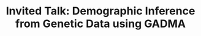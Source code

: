 ---
layout: paper
title: "Invited Talk: Demographic Inference from Genetic Data using GADMA"
conference: "Population Genomics Group"
conference_url: "https://www.ieu.uzh.ch/en/research/evolbiol/popgenomics.html"
slides: "../download/2023-04-24-GADMA_presentation_University_of_Zurich.html"
location: "University of Zurich, Zürich, Switzerland"
---